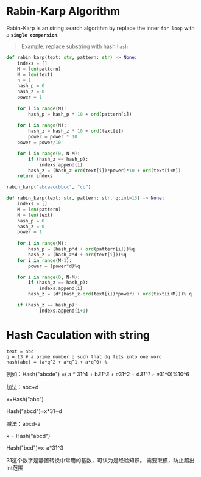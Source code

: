 # Rabin-Karp Algorithm
Rabin-Karp is an string search algorithm by replace the inner `for loop` with a **`single comparsion`**.

> Example: replace substring with hash `hash`

```python
def rabin_karp(text: str, pattern: str) -> None:
    indexs = []
    M = len(pattern)
    N = len(text)
    h = 1
    hash_p = 0
    hash_z = 0
    power = 1
    
    for i in range(M):
        hash_p = hash_p * 10 + ord(pattern[i])
    
    for i in range(M):
        hash_z = hash_z * 10 + ord(text[i])
        power = power * 10
    power = power/10

    for i in range(0, N-M):
        if (hash_z == hash_p):
            indexs.append(i)
        hash_z = (hash_z-ord(text[i])*power)*10 + ord(text[i+M])
    return indexs

rabin_karp("abcaaccbbcc", "cc")
```

```python
def rabin_karp(text: str, pattern: str, q:int=13) -> None:
    indexs = []
    M = len(pattern)
    N = len(text)
    hash_p = 0
    hash_z = 0
    power = 1
    
    for i in range(M):
        hash_p = (hash_p*d + ord(pattern[i]))%q
        hash_z = (hash_z*d + ord(text[i]))%q
    for i in range(M-1):
        power = (power*d)%q

    for i in range(0, N-M):
        if (hash_z == hash_p):
            indexs.append(i)
        hash_z = (d*(hash_z-ord(text[i])*power) + ord(text[i+M]))% q

    if (hash_z == hash_p):
            indexs.append(i+1)
```

# Hash Caculation with string
```
text = abc
q = 13 # a prime number q such that dq fits into one word 
hash(abc) = (a*q^2 + a*q^1 + a*q^0) % 
```

例如：Hash("abcde") =( a * 31^4 + b*31^3 + c*31^2 + d*31^1 + e*31^0)%10^6

加法：abc+d

x=Hash("abc")

Hash("abcd")=x*31+d

减法：abcd-a

x = Hash("abcd")

Hash("bcd")=x-a*31^3

31这个数字是静置转换中常用的基数，可认为是经验知识。
需要取模，防止超出int范围
